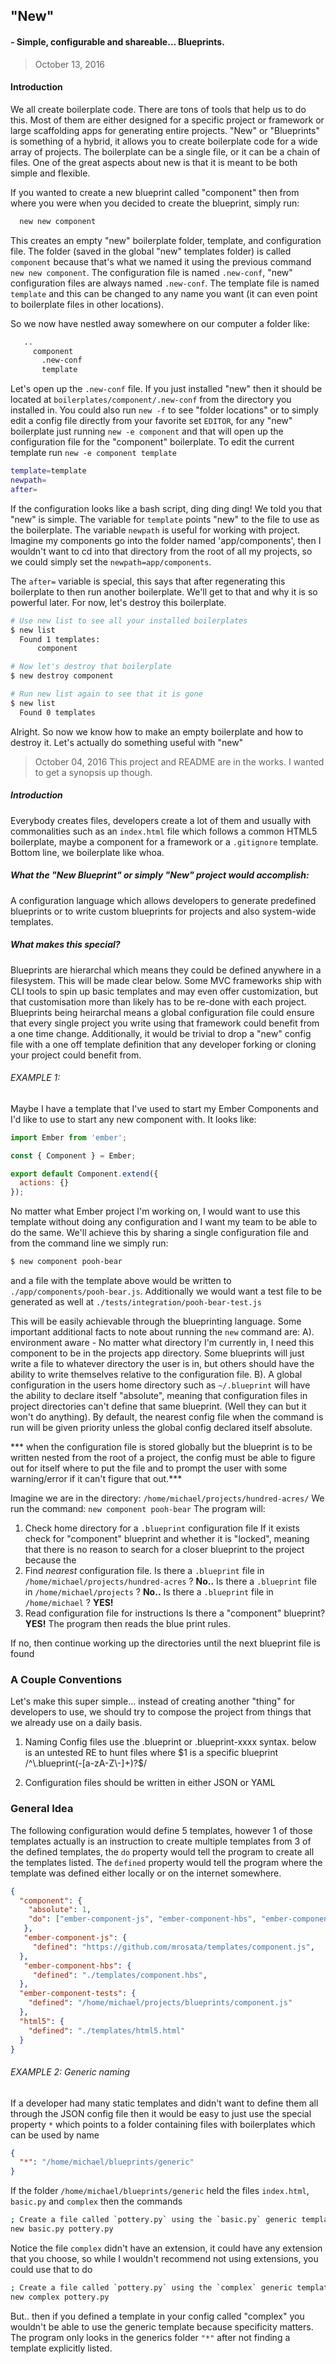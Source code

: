 ## "New"
####   - Simple, configurable and shareable... Blueprints. 

> October 13, 2016

#### Introduction
We all create boilerplate code. There are tons of tools that help us to do this. Most of them are either designed for a
specific project or framework or large scaffolding apps for generating entire projects. "New" or "Blueprints" is something
of a hybrid, it allows you to create boilerplate code for a wide array of projects. The boilerplate can be a single file,
or it can be a chain of files. One of the great aspects about new is that it is meant to be both simple and flexible.

If you wanted to create a new blueprint called "component" then from where you were when you decided to create the
blueprint, simply run:
```bash
  new new component  
```

This creates an empty "new" boilerplate folder, template, and configuration file. The folder (saved in the global "new" templates
folder) is called `component` because that's what we named it using the previous command `new new component`. The configuration file
is named `.new-conf`, "new" configuration files are always named `.new-conf`. The template file is named `template` and this can be
changed to any name you want (it can even point to boilerplate files in other locations).


So we now have nestled away somewhere on our computer a folder like:
```txt
   ..
     component
       .new-conf
       template
```
 
Let's open up the `.new-conf` file. If you just installed "new" then it should be located at `boilerplates/component/.new-conf` from
the directory you installed in. You could also run `new -f` to see "folder locations" or to simply edit a config file directly
from your favorite set `EDITOR`, for any "new" boilerplate just running `new -e component` and that will open up the configuration
file for the "component" boilerplate. To edit the current template run `new -e component template`

```bash
template=template
newpath=
after=
```

If the configuration looks like a bash script, ding ding ding! We told you that "new" is simple. The variable for `template`
points "new" to the file to use as the boilerplate. The variable `newpath` is useful for working with project. Imagine my
components go into the folder named 'app/components', then I wouldn't want to cd into that directory from the root of all
my projects, so we could simply set the `newpath=app/components`.

The `after=` variable is special, this says that after regenerating this boilerplate to then run another boilerplate. We'll
get to that and why it is so powerful later. For now, let's destroy this boilerplate.

```bash
# Use new list to see all your installed boilerplates
$ new list
  Found 1 templates:
      component

# Now let's destroy that boilerplate
$ new destroy component

# Run new list again to see that it is gone
$ new list
  Found 0 templates
```

Alright. So now we know how to make an empty boilerplate and how to destroy it. Let's actually do something useful with "new"













> October 04, 2016
> This project and README are in the works. I wanted to get a synopsis up though.

##### Introduction
Everybody creates files, developers create a lot of them and usually with commonalities such as an `index.html` file which follows a common HTML5 boilerplate, maybe a component for a framework or a `.gitignore` template. Bottom line, we boilerplate like whoa.

##### What the "New Blueprint" or simply "New" project would accomplish:

A configuration language which allows developers to generate predefined blueprints or to write custom blueprints for projects and also system-wide templates.

##### What makes this special?

Blueprints are hierarchal which means they could be defined anywhere in a filesystem. This will be made clear below. Some MVC frameworks ship with CLI tools to spin up basic templates and may even offer
customization, but that customisation more than likely has to be re-done with each project. Blueprints being heirarchal means a global configuration file could ensure that every single project you write using that framework could benefit from a one time change. Additionally, it would be trivial to drop a "new" config file with a one off template definition that any developer forking or cloning your project could benefit from.


###### EXAMPLE 1:

Maybe I have a template that I've used to start my Ember Components and I'd like to use to start any new component with. It looks like:

```js
import Ember from 'ember';

const { Component } = Ember;

export default Component.extend({
  actions: {}
});
```

No matter what Ember project I'm working on, I would want to use this
template without doing any configuration and I want my team to be able
to do the same. We'll achieve this by sharing a single configuration
file and from the command line we simply run:

```sh
$ new component pooh-bear
```
and a file with the template above would be written to
`./app/components/pooh-bear.js`.
Additionally we would want a test file to be generated as well at
`./tests/integration/pooh-bear-test.js`

This will be easily achievable through the
blueprinting language. Some important additional facts to note about
running the `new` command are:
A). environment aware - No matter what directory I'm currently in, I
need this component to be in the projects app directory. Some
blueprints will just write a file to whatever directory the user is
in, but others should have the ability to write themselves relative to
the configuration file.
B). A global configuration in the users home directory such as
`~/.blueprint` will have the ability to declare itself "absolute",
meaning that configuration files in project directories can't define
that same blueprint. (Well they can but it won't do anything). By
default, the nearest config file when the command is run will be given
priority unless the global config declared itself absolute.

*** when the configuration file is stored globally but the blueprint
is to be written nested from the root of a project, the config must
be able to figure out for itself where to put the file and to prompt
the user with some warning/error if it can't figure that out.***

Imagine we are in the directory:
`/home/michael/projects/hundred-acres/`
We run the command:
`new component pooh-bear`
The program will:
1) Check home directory for a `.blueprint` configuration file
  If it exists check for "component" blueprint and whether it is
  "locked", meaning that there is no reason to search for a closer
  blueprint to the project because the 
1) Find *nearest* configuration file.
  Is there a `.blueprint` file in
    `/home/michael/projects/hundred-acres` ?
       **No..**
  Is there a `.blueprint` file in
    `/home/michael/projects` ?
       **No..**
  Is there a `.blueprint` file in
    `/home/michael` ?
      **YES!**
2) Read configuration file for instructions
  Is there a "component" blueprint?
    **YES!**
    The program then reads the blue print rules. 


If no, then continue working up
  the directories until the next blueprint file is found


### A Couple Conventions
Let's make this super simple... instead of creating another "thing"
for developers to use, we should try to compose the project from
things that we already use on a daily basis.

1. Naming Config files use the .blueprint or .blueprint-xxxx syntax.
  below is an untested RE to hunt files where $1 is a specific blueprint
  /^\.blueprint(-[a-zA-Z\-]+)?$/

2. Configuration files should be written in either JSON or YAML



### General Idea
The following configuration would define 5 templates, however 1 of those templates
actually is an instruction to create multiple templates from 3 of the defined
templates, the `do` property would tell the program to create all the templates
listed. The `defined` property would tell the program where the template was 
defined either locally or on the internet somewhere.
```json
{
  "component": {
    "absolute": 1,
    "do": ["ember-component-js", "ember-component-hbs", "ember-component-tests"]
   },
   "ember-component-js": {
     "defined": "https://github.com/mrosata/templates/component.js",
  },
   "ember-component-hbs": {
     "defined": "./templates/component.hbs",
  },
  "ember-component-tests": {
    "defined": "/home/michael/projects/blueprints/component.js"
  },
  "html5": {
    "defined": "./templates/html5.html"
  }
}
```

###### EXAMPLE 2: Generic naming
If a developer had many static templates and didn't want to define them all
through the JSON config file then it would be easy to just use the special
property `*` which points to a folder containing files with boilerplates which
can be used by name

```json
{
  "*": "/home/michael/blueprints/generic"
}
```

If the folder `/home/michael/blueprints/generic` held the files `index.html`, `basic.py`
and `complex` then the commands

```bash
; Create a file called `pottery.py` using the `basic.py` generic template.
new basic.py pottery.py
```

Notice the file `complex` didn't have an extension, it could have any extension
that you choose, so while I wouldn't recommend not using extensions, you could use
that to do
```bash
; Create a file called `pottery.py` using the `complex` generic template.
new complex pottery.py
```

But.. then if you defined a template in your config called "complex" you wouldn't be
able to use the generic template because specificity matters. The program only looks
in the generics folder `"*"` after not finding a template explicitly listed.
